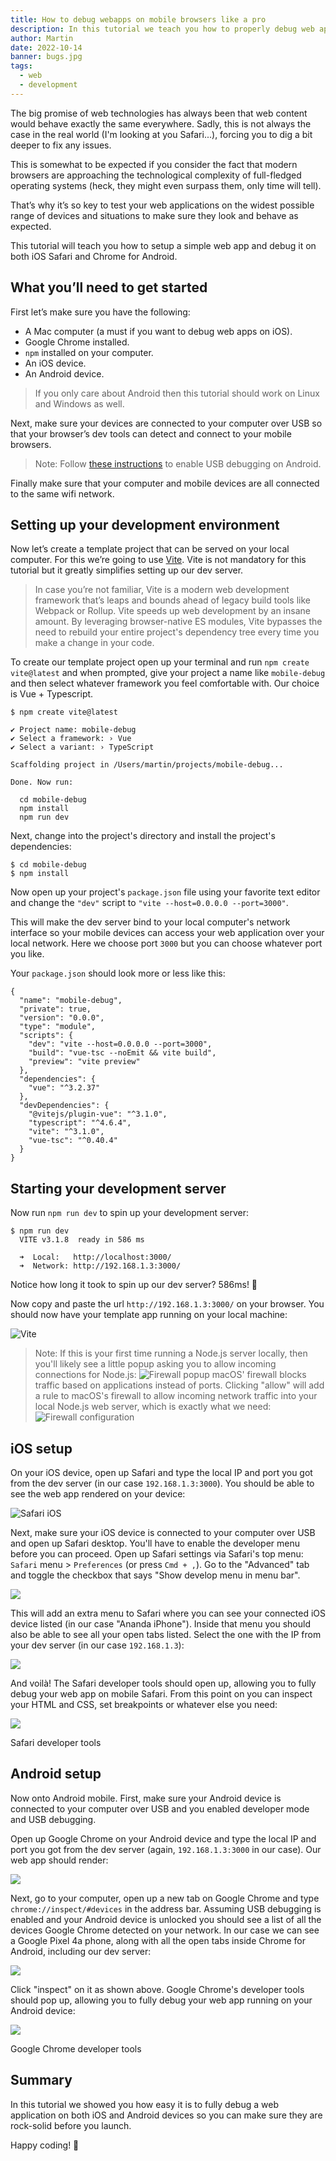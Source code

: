 ```yaml
---
title: How to debug webapps on mobile browsers like a pro
description: In this tutorial we teach you how to properly debug web applications on mobile devices to make sure they stay consistent on all platforms.
author: Martin
date: 2022-10-14
banner: bugs.jpg
tags:
  - web
  - development
---
```


The big promise of web technologies has always been that web content would behave exactly the same everywhere. Sadly, this is not always the case in the real world (I'm looking at you Safari...), forcing you to dig a bit deeper to fix any issues.

This is somewhat to be expected if you consider the fact that modern browsers are approaching the technological complexity of full-fledged operating systems (heck, they might even surpass them, only time will tell).

That’s why it’s so key to test your web applications on the widest possible range of devices and situations to make sure they look and behave as expected.

This tutorial will teach you how to setup a simple web app and debug it on both iOS Safari and Chrome for Android.

## What you’ll need to get started

First let’s make sure you have the following:

- A Mac computer (a must if you want to debug web apps on iOS).
- Google Chrome installed.
- `npm` installed on your computer.
- An iOS device.
- An Android device.

> If you only care about Android then this tutorial should work on Linux and Windows as well.

Next, make sure your devices are connected to your computer over USB so that your browser’s dev tools can detect and connect to your mobile browsers.

> Note: Follow [these instructions](https://developer.android.com/studio/debug/dev-options#enable) to enable USB debugging on Android.

Finally make sure that your computer and mobile devices are all connected to the same wifi network.

## Setting up your development environment

Now let’s create a template project that can be served on your local computer. For this we’re going to use [Vite](https://vitejs.dev/). Vite is not mandatory for this tutorial but it greatly simplifies setting up our dev server.

> In case you’re not familiar, Vite is a modern web development framework that’s leaps and bounds ahead of legacy build tools like Webpack or Rollup. Vite speeds up web development by an insane amount. By leveraging browser-native ES modules, Vite bypasses the need to rebuild your entire project's dependency tree every time you make a change in your code.

To create our template project open up your terminal and run `npm create vite@latest` and when prompted, give your project a name like `mobile-debug` and then select whatever framework you feel comfortable with. Our choice is Vue + Typescript.

```
$ npm create vite@latest

✔ Project name: mobile-debug
✔ Select a framework: › Vue
✔ Select a variant: › TypeScript

Scaffolding project in /Users/martin/projects/mobile-debug...

Done. Now run:

  cd mobile-debug
  npm install
  npm run dev
```

Next, change into the project's directory and install the project's dependencies:

```
$ cd mobile-debug
$ npm install
```

Now open up your project's `package.json` file using your favorite text editor and change the `"dev"` script to `"vite --host=0.0.0.0 --port=3000"`.

This will make the dev server bind to your local computer's network interface so your mobile devices can access your web application over your local network. Here we choose port `3000` but you can choose whatever port you like.

Your `package.json` should look more or less like this:

```
{
  "name": "mobile-debug",
  "private": true,
  "version": "0.0.0",
  "type": "module",
  "scripts": {
    "dev": "vite --host=0.0.0.0 --port=3000",
    "build": "vue-tsc --noEmit && vite build",
    "preview": "vite preview"
  },
  "dependencies": {
    "vue": "^3.2.37"
  },
  "devDependencies": {
    "@vitejs/plugin-vue": "^3.1.0",
    "typescript": "^4.6.4",
    "vite": "^3.1.0",
    "vue-tsc": "^0.40.4"
  }
}
```
## Starting your development server

Now run `npm run dev` to spin up your development server:

```
$ npm run dev
  VITE v3.1.8  ready in 586 ms

  ➜  Local:   http://localhost:3000/
  ➜  Network: http://192.168.1.3:3000/
```

<figcaption>Notice how long it took to spin up our dev server? 586ms! 🤯</figcaption>

Now copy and paste the url `http://192.168.1.3:3000/` on your browser. You should now have your template app running on your local machine:

![Vite](./vite.png)


> Note: If this is your first time running a Node.js server locally, then you'll likely see a little popup asking you to allow incoming connections for Node.js:
> ![Firewall popup](./allow-traffic.png)
> macOS' firewall blocks traffic based on applications instead of ports. Clicking "allow" will add a rule to macOS's firewall to allow incoming network traffic into your local Node.js web server, which is exactly what we need:
> ![Firewall configuration](./firewall.png)

## iOS setup

On your iOS device, open up Safari and type the local IP and port you got from the dev server (in our case `192.168.1.3:3000`). You should be able to see the web app rendered on your device:

![Safari iOS](./ios.jpg)

Next, make sure your iOS device is connected to your computer over USB and open up Safari desktop. You'll have to enable the developer menu before you can proceed. Open up Safari settings via Safari's top menu: `Safari` menu > `Preferences` (or press `Cmd + ,`). Go to the "Advanced" tab and toggle the checkbox that says "Show develop menu in menu bar".

![](./safari-settings.png)

This will add an extra menu to Safari where you can see your connected iOS device listed (in our case "Ananda iPhone"). Inside that menu you should also be able to see all your open tabs listed. Select the one with the IP from your dev server (in our case `192.168.1.3`):

![](./safari-develop-menu.png)

And voilà! The Safari developer tools should open up, allowing you to fully debug your web app on mobile Safari. From this point on you can inspect your HTML and CSS, set breakpoints or whatever else you need:

![](./ios-devtools.png)<figcaption>Safari developer tools</figcaption>

## Android setup

Now onto Android mobile. First, make sure your Android device is connected to your computer over USB and you enabled developer mode and USB debugging.

Open up Google Chrome on your Android device and type the local IP and port you got from the dev server (again, `192.168.1.3:3000` in our case). Our web app should render:

![](./android.png)

Next, go to your computer, open up a new tab on Google Chrome and type `chrome://inspect/#devices` in the address bar. Assuming USB debugging is enabled and your Android device is unlocked you should see a list of all the devices Google Chrome detected on your network. In our case we can see a Google Pixel 4a phone, along with all the open tabs inside Chrome for Android, including our dev server:

![](./chrome-inspect-devices.png)

Click "inspect" on it as shown above. Google Chrome's developer tools should pop up, allowing you to fully debug your web app running on your Android device:

![](./chrome-dev-tools.png)<figcaption>Google Chrome developer tools</figcaption>

## Summary

In this tutorial we showed you how easy it is to fully debug a web application on both iOS and Android devices so you can make sure they are rock-solid before you launch.

Happy coding! 🚀
